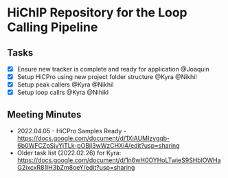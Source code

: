# HiChIP Repository for the Loop Calling Pipeline

## Tasks 
- [x] Ensure new tracker is complete and ready for application @Joaquin
- [x] Setup HiCPro using new project folder structure @Kyra @Nikhil
- [x] Setup peak callers @Kyra @Nikhil
- [x] Setup loop callrs @Kyra @Nihikl

## Meeting Minutes
- 2022.04.05 - HiCPro Samples Ready - https://docs.google.com/document/d/1XiAUMIzygqb-6b0WFCZpSjvYjTLk-pOBjl3wWzCHXi4/edit?usp=sharing
- Older task list (2022.02.26) for Kyra: https://docs.google.com/document/d/1n6wH0OYHoLTwieS9SHblOWHaG2ixcxR81lH3bZm8oeY/edit?usp=sharing
